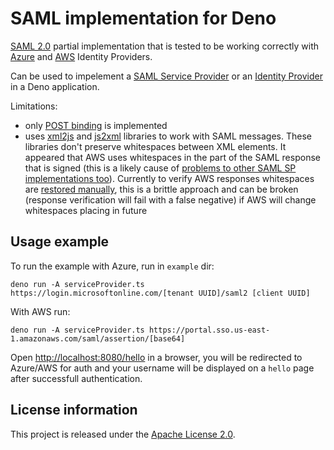 SAML implementation for Deno
============================

[SAML 2.0](https://en.wikipedia.org/wiki/SAML_2.0) partial implementation that is tested to be
working correctly with [Azure](https://docs.microsoft.com/en-us/azure/active-directory/manage-apps/add-application-portal-setup-sso) and [AWS](https://docs.aws.amazon.com/singlesignon/latest/userguide/samlapps.html) Identity Providers.

Can be used to impelement a [SAML Service Provider](https://en.wikipedia.org/wiki/Service_provider_(SAML)) or an [Identity Provider](https://en.wikipedia.org/wiki/Identity_provider_(SAML)) in a Deno application.

Limitations:

 - only [POST binding](https://en.wikipedia.org/wiki/SAML_2.0#HTTP_POST_Binding) is implemented
 - uses [xml2js](https://deno.land/x/xml2js) and [js2xml](https://deno.land/x/js2xml) libraries to work with SAML messages. These libraries don't preserve whitespaces between XML elements. It appeared that AWS uses whitespaces in the part of the SAML response that is signed (this is a likely cause of [problems to other SAML SP implementations too](https://stackoverflow.com/questions/71446457/aws-sso-signature-verification-problems)). Currently to verify AWS responses whitespaces are [restored manually](https://github.com/notranspile-js/deno-saml/blob/8a49d78835aa900daf498d58c39614be38e024f5/src/verifyResponse.ts#L88), this is a brittle approach and can be broken (response verification will fail with a false negative) if AWS will change whitespaces placing in future

Usage example
-------------

To run the example with Azure, run in `example` dir:

```
deno run -A serviceProvider.ts https://login.microsoftonline.com/[tenant UUID]/saml2 [client UUID]
```

With AWS run:

```
deno run -A serviceProvider.ts https://portal.sso.us-east-1.amazonaws.com/saml/assertion/[base64]
```

Open [http://localhost:8080/hello](http://localhost:8080/hello) in a browser, you will be redirected to Azure/AWS for auth and your username
will be displayed on a `hello` page after successfull authentication.


License information
-------------------

This project is released under the [Apache License 2.0](http://www.apache.org/licenses/LICENSE-2.0).
